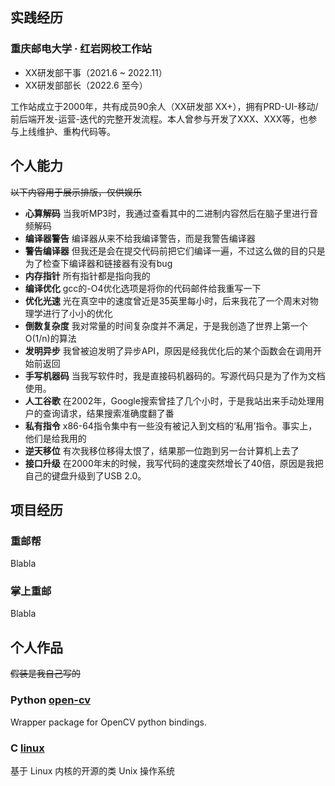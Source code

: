 ## 实践经历

### 重庆邮电大学 · 红岩网校工作站

- XX研发部干事（2021.6 ~ 2022.11）
- XX研发部部长（2022.6 至今）
 
工作站成立于2000年，共有成员90余人（XX研发部 XX+），拥有PRD-UI-移动/前后端开发-运营-迭代的完整开发流程。本人曾参与开发了XXX、XXX等，也参与上线维护、重构代码等。

## 个人能力

~~以下内容用于展示排版，仅供娱乐~~

- **心算解码** 当我听MP3时，我通过查看其中的二进制内容然后在脑子里进行音频解码
- **编译器警告** 编译器从来不给我编译警告，而是我警告编译器
- **警告编译器** 但我还是会在提交代码前把它们编译一遍，不过这么做的目的只是为了检查下编译器和链接器有没有bug
- **内存指针** 所有指针都是指向我的
- **编译优化** gcc的-O4优化选项是将你的代码邮件给我重写一下
- **优化光速** 光在真空中的速度曾近是35英里每小时，后来我花了一个周末对物理学进行了小小的优化
- **倒数复杂度** 我对常量的时间复杂度并不满足，于是我创造了世界上第一个O(1/n)的算法
- **发明异步** 我曾被迫发明了异步API，原因是经我优化后的某个函数会在调用开始前返回
- **手写机器码** 当我写软件时，我是直接码机器码的。写源代码只是为了作为文档使用。
- **人工谷歌** 在2002年，Google搜索曾挂了几个小时，于是我站出来手动处理用户的查询请求，结果搜索准确度翻了番
- **私有指令** x86-64指令集中有一些没有被记入到文档的‘私用’指令。事实上，他们是给我用的
- **逆天移位** 有次我移位移得太恨了，结果那一位跑到另一台计算机上去了
- **接口升级** 在2000年末的时候，我写代码的速度突然增长了40倍，原因是我把自己的键盘升级到了USB 2.0。

## 项目经历

### 重邮帮

Blabla

### 掌上重邮

Blabla

## 个人作品

~~假装是我自己写的~~

### Python [open-cv](https://pypi.org/project/opencv-python/)

Wrapper package for OpenCV python bindings.

### C [linux](https://www.linux.org/)

基于 Linux 内核的开源的类 Unix 操作系统
